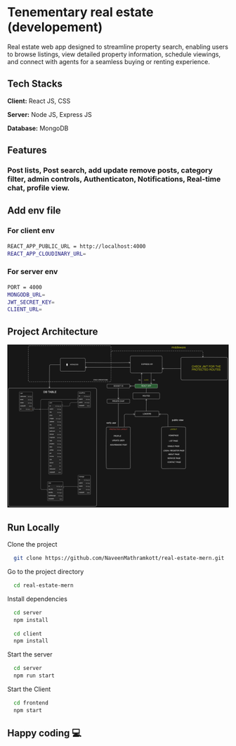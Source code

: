 # Tenementary real estate (developement)

Real estate web app designed to streamline property search, enabling users to browse listings, view detailed property information, schedule viewings, and connect with agents for a seamless buying or renting experience.

## Tech Stacks

**Client:** React JS, CSS

**Server:** Node JS, Express JS

**Database:** MongoDB

## Features

###  Post lists, Post search, add update remove posts, category filter, admin controls, Authenticaton, Notifications, Real-time chat, profile view.

## Add env file

### For client env
```bash
REACT_APP_PUBLIC_URL = http://localhost:4000
REACT_APP_CLOUDINARY_URL=
```
### For server env
```bash
PORT = 4000
MONGODB_URL=
JWT_SECRET_KEY=
CLIENT_URL=
```

## Project Architecture
  ![](https://github.com/NaveenMathramkott/real-estate-mern/blob/main/project_data/real%20estate%20architecture.png)



## Run Locally

Clone the project

```bash
  git clone https://github.com/NaveenMathramkott/real-estate-mern.git
```

Go to the project directory

```bash
  cd real-estate-mern
```

Install dependencies

```bash
  cd server
  npm install
```

```bash
  cd client
  npm install
```

Start the server

```bash
  cd server
  npm run start
```

Start the Client

```bash
  cd frontend
  npm start
```
## Happy coding 💻
